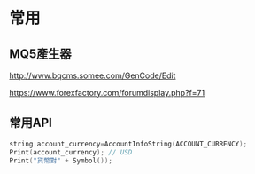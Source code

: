 # 常用

## MQ5產生器
http://www.bqcms.somee.com/GenCode/Edit


https://www.forexfactory.com/forumdisplay.php?f=71


## 常用API

```c
string account_currency=AccountInfoString(ACCOUNT_CURRENCY);
Print(account_currency); // USD
Print("貨幣對" + Symbol());
```
